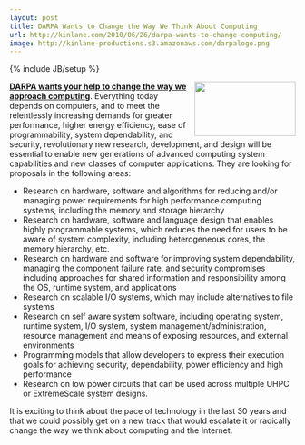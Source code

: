 ```yaml
---
layout: post
title: DARPA Wants to Change the Way We Think About Computing
url: http://kinlane.com/2010/06/26/darpa-wants-to-change-computing/
image: http://kinlane-productions.s3.amazonaws.com/darpalogo.png
---
```

{% include JB/setup %}
<p>
     <a href="https://www.fbo.gov/index?s=opportunity&amp;mode=form&amp;id=3ba522c52b23884843a6639c8cbd1154&amp;tab=core&amp;_cview=0" target="_self"><strong><img class="alignnone c1" title="Darpa" src="http://kinlane-productions.s3.amazonaws.com/darpalogo.png" alt="" width="178" height="96" align="right" />DARPA wants your help to change the way we approach computing</strong></a>. Everything today depends on computers, and to meet the relentlessly increasing demands for greater performance, higher energy efficiency, ease of programmability, system dependability, and security, revolutionary new research, development, and design will be essential to enable new generations of advanced computing system capabilities and new classes of computer applications. They are looking for proposals in the following areas:
</p>
<ul class="mainlist">
     <li>Research on hardware, software and algorithms for reducing and/or managing power requirements for high performance computing systems, including the memory and storage hierarchy
     </li>
     <li>Research on hardware, software and language design that enables highly programmable systems, which reduces the need for users to be aware of system complexity, including heterogeneous cores, the memory hierarchy, etc.
     </li>
     <li>Research on hardware and software for improving system dependability, managing the component failure rate, and security compromises including approaches for shared information and responsibility among the OS, runtime system, and applications
     </li>
     <li>Research on scalable I/O systems, which may include alternatives to file systems
     </li>
     <li>Research on self aware system software, including operating system, runtime system, I/O system, system management/administration, resource management and means of exposing resources, and external environments
     </li>
     <li>Programming models that allow developers to express their execution goals for achieving security, dependability, power efficiency and high performance
     </li>
     <li>Research on low power circuits that can be used across multiple UHPC or ExtremeScale system designs.
     </li>
</ul>
<p>
     It is exciting to think about the pace of technology in the last 30 years and that we could possibly get on a new track that would escalate it or radically change the way we think about computing and the Internet.
</p>
